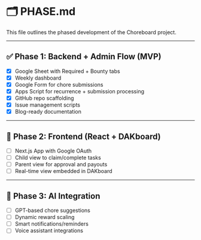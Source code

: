 # 🗂 PHASE.md

This file outlines the phased development of the Choreboard project.

---

## ✅ Phase 1: Backend + Admin Flow (MVP)

- [x] Google Sheet with Required + Bounty tabs
- [x] Weekly dashboard
- [x] Google Form for chore submissions
- [x] Apps Script for recurrence + submission processing
- [x] GitHub repo scaffolding
- [x] Issue management scripts
- [x] Blog-ready documentation

---

## 🚧 Phase 2: Frontend (React + DAKboard)

- [ ] Next.js App with Google OAuth
- [ ] Child view to claim/complete tasks
- [ ] Parent view for approval and payouts
- [ ] Real-time view embedded in DAKboard

---

## 🔮 Phase 3: AI Integration

- [ ] GPT-based chore suggestions
- [ ] Dynamic reward scaling
- [ ] Smart notifications/reminders
- [ ] Voice assistant integrations
